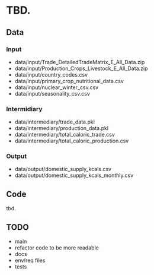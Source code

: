# TBD.

## Data
### Input
- data/input/Trade_DetailedTradeMatrix_E_All_Data.zip
- data/input/Production_Crops_Livestock_E_All_Data.zip
- data/input/country_codes.csv
- data/input/primary_crop_nutritional_data.csv
- data/input/nuclear_winter_csv.csv
- data/input/seasonality_csv.csv

### Intermidiary
- data/intermediary/trade_data.pkl
- data/intermediary/production_data.pkl
- data/intermediary/total_caloric_trade.csv
- data/intermediary/total_caloric_production.csv

### Output
- data/output/domestic_supply_kcals.csv
- data/output/domestic_supply_kcals_monthly.csv

## Code
tbd.

## TODO
- main
- refactor code to be more readable
- docs
- env/req files
- tests